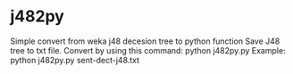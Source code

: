 # j482py
Simple convert from weka j48 decesion tree to python function
Save J48 tree to txt file.
Convert by using this command:
  python j482py.py <file>
Example:
  python j482py.py sent-dect-j48.txt
